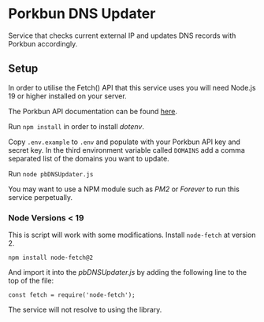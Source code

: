 # Porkbun DNS Updater

Service that checks current external IP and updates DNS records with Porkbun accordingly.

## Setup

In order to utilise the Fetch() API that this service uses you will need Node.js 19 or higher installed on your server.

The Porkbun API documentation can be found [here](https://porkbun.com/api/json/v3/documentation).

Run ```npm install``` in order to install *dotenv*.

Copy ```.env.example``` to ```.env``` and populate with your Porkbun API key and secret key.
In the third environment variable called ```DOMAINS``` add a comma separated list of the domains you want to update.

Run ```node pbDNSUpdater.js```

You may want to use a NPM module such as *PM2* or *Forever* to run this service perpetually.

### Node Versions < 19
This is script will work with some modifications.
Install ```node-fetch``` at version 2.

```npm install node-fetch@2```

And import it into the _pbDNSUpdater.js_ by adding the following line to the top of the file:

```const fetch = require('node-fetch');```

The service will not resolve to using the library.

